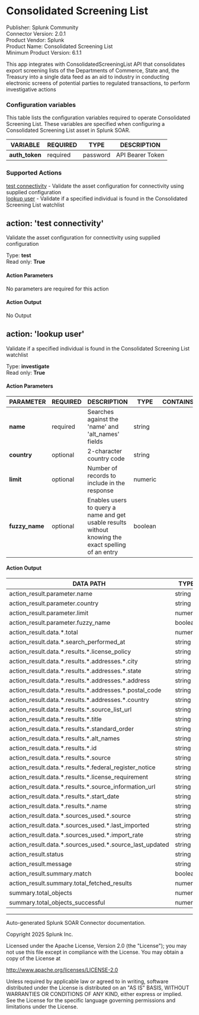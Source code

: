 # Consolidated Screening List

Publisher: Splunk Community \
Connector Version: 2.0.1 \
Product Vendor: Splunk \
Product Name: Consolidated Screening List \
Minimum Product Version: 6.1.1

This app integrates with ConsolidatedScreeningList API that consolidates export screening lists of the Departments of Commerce, State and, the Treasury into a single data feed as an aid to industry in conducting electronic screens of potential parties to regulated transactions, to perform investigative actions

### Configuration variables

This table lists the configuration variables required to operate Consolidated Screening List. These variables are specified when configuring a Consolidated Screening List asset in Splunk SOAR.

VARIABLE | REQUIRED | TYPE | DESCRIPTION
-------- | -------- | ---- | -----------
**auth_token** | required | password | API Bearer Token |

### Supported Actions

[test connectivity](#action-test-connectivity) - Validate the asset configuration for connectivity using supplied configuration \
[lookup user](#action-lookup-user) - Validate if a specified individual is found in the Consolidated Screening List watchlist

## action: 'test connectivity'

Validate the asset configuration for connectivity using supplied configuration

Type: **test** \
Read only: **True**

#### Action Parameters

No parameters are required for this action

#### Action Output

No Output

## action: 'lookup user'

Validate if a specified individual is found in the Consolidated Screening List watchlist

Type: **investigate** \
Read only: **True**

#### Action Parameters

PARAMETER | REQUIRED | DESCRIPTION | TYPE | CONTAINS
--------- | -------- | ----------- | ---- | --------
**name** | required | Searches against the 'name' and 'alt_names' fields | string | |
**country** | optional | 2-character country code | string | |
**limit** | optional | Number of records to include in the response | numeric | |
**fuzzy_name** | optional | Enables users to query a name and get usable results without knowing the exact spelling of an entry | boolean | |

#### Action Output

DATA PATH | TYPE | CONTAINS | EXAMPLE VALUES
--------- | ---- | -------- | --------------
action_result.parameter.name | string | | Example name |
action_result.parameter.country | string | | |
action_result.parameter.limit | numeric | | 1 |
action_result.parameter.fuzzy_name | boolean | | True False |
action_result.data.\*.total | numeric | | 135 |
action_result.data.\*.search_performed_at | string | | 2020-12-10T06:59:53.060+00:00 |
action_result.data.\*.results.\*.license_policy | string | | Example license policy |
action_result.data.\*.results.\*.addresses.\*.city | string | | Example city |
action_result.data.\*.results.\*.addresses.\*.state | string | | Example state |
action_result.data.\*.results.\*.addresses.\*.address | string | | Example address |
action_result.data.\*.results.\*.addresses.\*.postal_code | string | | Example postal code |
action_result.data.\*.results.\*.addresses.\*.country | string | | Example country |
action_result.data.\*.results.\*.source_list_url | string | `url` | http://example.com |
action_result.data.\*.results.\*.title | string | | |
action_result.data.\*.results.\*.standard_order | string | | |
action_result.data.\*.results.\*.alt_names | string | | Example name |
action_result.data.\*.results.\*.id | string | `sha1` | 1a3ccc08ecbb40155a4cce8d9c9ace917f54cc74 |
action_result.data.\*.results.\*.source | string | | Example source |
action_result.data.\*.results.\*.federal_register_notice | string | | Example register notice |
action_result.data.\*.results.\*.license_requirement | string | | Example license requirement |
action_result.data.\*.results.\*.source_information_url | string | `url` | http://example.com |
action_result.data.\*.results.\*.start_date | string | | 2019-05-21 |
action_result.data.\*.results.\*.name | string | | Example name |
action_result.data.\*.sources_used.\*.source | string | | Example source |
action_result.data.\*.sources_used.\*.last_imported | string | | 2020-12-10T06:35:04.366+00:00 |
action_result.data.\*.sources_used.\*.import_rate | string | | Hourly |
action_result.data.\*.sources_used.\*.source_last_updated | string | | 2020-07-22T15:56:51.583+00:00 |
action_result.status | string | | success failed |
action_result.message | string | | Match: True |
action_result.summary.match | boolean | | True False |
action_result.summary.total_fetched_results | numeric | | 1 |
summary.total_objects | numeric | | 1 |
summary.total_objects_successful | numeric | | 1 |

______________________________________________________________________

Auto-generated Splunk SOAR Connector documentation.

Copyright 2025 Splunk Inc.

Licensed under the Apache License, Version 2.0 (the "License");
you may not use this file except in compliance with the License.
You may obtain a copy of the License at

http://www.apache.org/licenses/LICENSE-2.0

Unless required by applicable law or agreed to in writing,
software distributed under the License is distributed on an "AS IS" BASIS,
WITHOUT WARRANTIES OR CONDITIONS OF ANY KIND, either express or implied.
See the License for the specific language governing permissions and limitations under the License.
